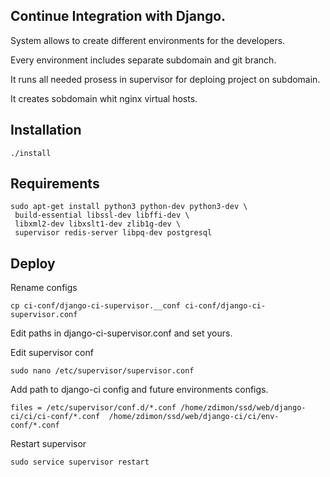 ## Continue Integration with Django.

System allows to create different environments for the developers.

Every environment includes separate subdomain and git branch.

It runs all needed prosess in supervisor for deploing project on subdomain.

It creates sobdomain whit nginx virtual hosts.

## Installation

    ./install

## Requirements

    sudo apt-get install python3 python-dev python3-dev \
     build-essential libssl-dev libffi-dev \
     libxml2-dev libxslt1-dev zlib1g-dev \
     supervisor redis-server libpq-dev postgresql


## Deploy

Rename configs
 
    cp ci-conf/django-ci-supervisor.__conf ci-conf/django-ci-supervisor.conf

Edit paths in django-ci-supervisor.conf and set yours.

Edit supervisor conf

    sudo nano /etc/supervisor/supervisor.conf

Add path to django-ci config and future environments configs.

    files = /etc/supervisor/conf.d/*.conf /home/zdimon/ssd/web/django-ci/ci/ci-conf/*.conf  /home/zdimon/ssd/web/django-ci/ci/env-conf/*.conf



Restart supervisor

    sudo service supervisor restart
